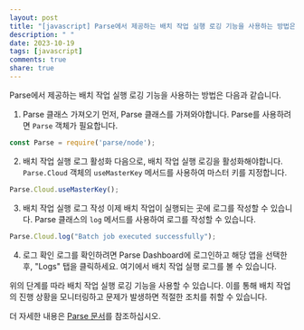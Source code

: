 ```yaml
---
layout: post
title: "[javascript] Parse에서 제공하는 배치 작업 실행 로깅 기능을 사용하는 방법은?"
description: " "
date: 2023-10-19
tags: [javascript]
comments: true
share: true
---
```

Parse에서 제공하는 배치 작업 실행 로깅 기능을 사용하는 방법은 다음과 같습니다.

1. Parse 클래스 가져오기
먼저, Parse 클래스를 가져와야합니다. Parse를 사용하려면 `Parse` 객체가 필요합니다.

```javascript
const Parse = require('parse/node');
```

2. 배치 작업 실행 로그 활성화
다음으로, 배치 작업 실행 로깅을 활성화해야합니다. `Parse.Cloud` 객체의 `useMasterKey` 메서드를 사용하여 마스터 키를 지정합니다.

```javascript
Parse.Cloud.useMasterKey();
```

3. 배치 작업 실행 로그 작성
이제 배치 작업이 실행되는 곳에 로그를 작성할 수 있습니다. Parse 클래스의 `log` 메서드를 사용하여 로그를 작성할 수 있습니다.

```javascript
Parse.Cloud.log("Batch job executed successfully");
```

4. 로그 확인
로그를 확인하려면 Parse Dashboard에 로그인하고 해당 앱을 선택한 후, "Logs" 탭을 클릭하세요. 여기에서 배치 작업 실행 로그를 볼 수 있습니다.

위의 단계를 따라 배치 작업 실행 로깅 기능을 사용할 수 있습니다. 이를 통해 배치 작업의 진행 상황을 모니터링하고 문제가 발생하면 적절한 조치를 취할 수 있습니다.

더 자세한 내용은 [Parse 문서](https://docs.parseplatform.org/cloudcode/guide/#logging)를 참조하십시오.